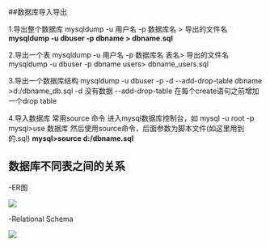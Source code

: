 ##数据库导入导出

1.导出整个数据库
mysqldump -u 用户名 -p 数据库名 > 导出的文件名
**mysqldump -u dbuser -p dbname > dbname.sql**

2.导出一个表
mysqldump -u 用户名 -p 数据库名 表名> 导出的文件名
mysqldump -u dbuser -p dbname users> dbname_users.sql

3.导出一个数据库结构
mysqldump -u dbuser -p -d --add-drop-table dbname >d:/dbname_db.sql
-d 没有数据 --add-drop-table 在每个create语句之前增加一个drop table

4.导入数据库
常用source 命令
进入mysql数据库控制台，如
mysql -u root -p
mysql>use 数据库
然后使用source命令，后面参数为脚本文件(如这里用到的.sql)
**mysql>source d:/dbname.sql**

## 数据库不同表之间的关系

-ER图

![](https://i.imgur.com/TCKeVSi.png)

-Relational Schema

![](https://i.imgur.com/TjzAH6D.png)


